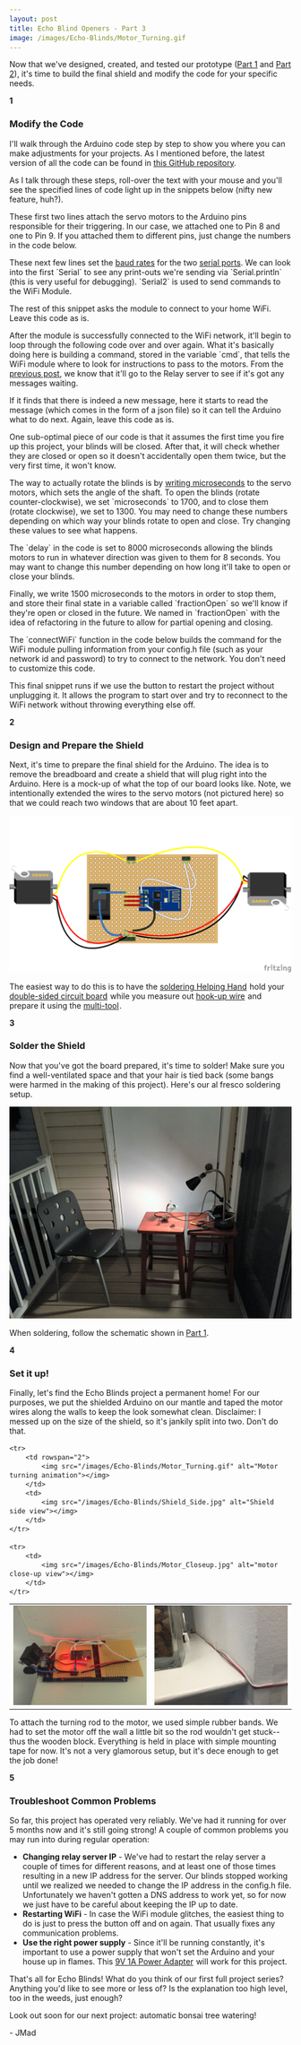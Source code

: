 ```yaml
---
layout: post
title: Echo Blind Openers - Part 3
image: /images/Echo-Blinds/Motor_Turning.gif
---
```

Now that we've designed, created, and tested our prototype (<a href="http://pretty-dece.com/Echo-Blind-Openers/" target="\_blank">Part 1</a> and <a href="http://pretty-dece.com/Echo-Blind-Openers-2/" target="\_blank">Part 2</a>), it's time to build the final shield and modify the code for your specific needs.

<!--more-->

<div class="numbers">
	<b>1</b>
</div>

### Modify the Code ###
I'll walk through the Arduino code step by step to show you where you can make adjustments for your projects. As I mentioned before, the latest version of all the code can be found in <a href="https://github.com/madjenjen/EchoBlinds" target="\_blank">this GitHub repository</a>.

As I talk through these steps, roll-over the text with your mouse and you'll see the specified lines of code light up in the snippets below (nifty new feature, huh?).

<p class="highlight-trigger" highlight-file="file-echoblinds-2-ino" highlight-lines="3,4">These first two lines attach the servo motors to the Arduino pins responsible for their triggering. In our case, we attached one to Pin 8 and one to Pin 9. If you attached them to different pins, just change the numbers in the code below. </p>

<script src="https://gist.github.com/madjenjen/ebacb9cd350ddc5b0c39.js?file=echoblinds-2.ino"></script>

<p class="highlight-trigger" highlight-file="file-echoblinds-3-ino" highlight-lines="1,2">These next few lines set the <a href="https://www.arduino.cc/en/Serial/Begin" target="\_blank">baud rates</a> for the two <a href="https://www.arduino.cc/en/Reference/Serial" target="\_blank">serial ports</a>. We can look into the first `Serial` to see any print-outs we're sending via `Serial.println` (this is very useful for debugging). `Serial2` is used to send commands to the WiFi Module. </p>

<p class="highlight-trigger" highlight-file="file-echoblinds-3-ino" highlight-lines="6-27">The rest of this snippet asks the module to connect to your home WiFi. Leave this code as is.</p>

<script src="https://gist.github.com/madjenjen/ebacb9cd350ddc5b0c39.js?file=echoblinds-3.ino"></script>

<p class="highlight-trigger" highlight-file="file-echoblinds-4-ino" highlight-lines="1-23">After the module is successfully connected to the WiFi network, it'll begin to loop through the following code over and over again. What it's basically doing here is building a command, stored in the variable `cmd`, that tells the WiFi module where to look for instructions to pass to the motors. From the <a href="http://pretty-dece.com/Echo-Blind-Openers-2/" target="\_blank">previous post</a>, we know that it'll go to the Relay server to see if it's got any messages waiting.</p>

<p class="highlight-trigger" highlight-file="file-echoblinds-4-ino" highlight-lines="30-41">If it finds that there is indeed a new message, here it starts to read the message (which comes in the form of a json file) so it can tell the Arduino what to do next. Again, leave this code as is.</p>

<script src="https://gist.github.com/madjenjen/ebacb9cd350ddc5b0c39.js?file=echoblinds-4.ino"></script>

<p class="highlight-trigger" highlight-file="file-echoblinds-5-ino" highlight-lines="10">One sub-optimal piece of our code is that it assumes the first time you fire up this project, your blinds will be closed. After that, it will check whether they are closed or open so it doesn't accidentally open them twice, but the very first time, it won't know.</p>

<p class="highlight-trigger" highlight-file="file-echoblinds-5-ino" highlight-lines="4-9">The way to actually rotate the blinds is by <a href="https://www.arduino.cc/en/Reference/ServoWriteMicroseconds" target="\_blank">writing microseconds</a> to the servo motors, which sets the angle of the shaft. To open the blinds (rotate counter-clockwise), we set `microseconds` to 1700, and to close them (rotate clockwise), we set to 1300. You may need to change these numbers depending on which way your blinds rotate to open and close. Try changing these values to see what happens.</p>

<p class="highlight-trigger" highlight-file="file-echoblinds-5-ino" highlight-lines="13">The `delay` in the code is set to 8000 microseconds allowing the blinds motors to run in whatever direction was given to them for 8 seconds. You may want to change this number depending on how long it'll take to open or close your blinds.</p>

<p class="highlight-trigger" highlight-file="file-echoblinds-5-ino" highlight-lines="14-19">Finally, we write 1500 microseconds to the motors in order to stop them, and store their final state in a variable called `fractionOpen` so we'll know if they're open or closed in the future. We named in `fractionOpen` with the idea of refactoring in the future to allow for partial opening and closing.</p>

<script src="https://gist.github.com/madjenjen/ebacb9cd350ddc5b0c39.js?file=echoblinds-5.ino"></script>

<p class="highlight-trigger" highlight-file="file-echoblinds-6-ino" highlight-lines="5,7">The `connectWiFi` function in the code below builds the command for the WiFi module pulling information from your config.h file (such as your network id and password) to try to connect to the network. You don't need to customize this code.

<script src="https://gist.github.com/madjenjen/ebacb9cd350ddc5b0c39.js?file=echoblinds-6.ino"></script>

<p class="highlight-trigger" highlight-file="file-echoblinds-7-ino" highlight-lines="1-3">This final snippet runs if we use the button to restart the project without unplugging it. It allows the program to start over and try to reconnect to the WiFi network without throwing everything else off.

<script src="https://gist.github.com/madjenjen/ebacb9cd350ddc5b0c39.js?file=echoblinds-7.ino"></script>

<div class="numbers">
	<b>2</b>
</div>

### Design and Prepare the Shield ###
Next, it's time to prepare the final shield for the Arduino. The idea is to remove the breadboard and create a shield that will plug right into the Arduino. Here is a mock-up of what the top of our board looks like. Note, we intentionally extended the wires to the servo motors (not pictured here) so that we could reach two windows that are about 10 feet apart.

<img src="/images/Echo-Blinds/Echo-Blinds_Shield.png" alt="Arduino shield design"></img>

The easiest way to do this is to have the <a rel="nofollow" href="http://www.amazon.com/gp/product/B000RB38X8/ref=as_li_tl?ie=UTF8&camp=1789&creative=9325&creativeASIN=B000RB38X8&linkCode=as2&tag=predec-20&linkId=TOGS4GP3GINEYJFP" target="\_blank">soldering Helping Hand</a><img src="http://ir-na.amazon-adsystem.com/e/ir?t=predec-20&l=as2&o=1&a=B000RB38X8" width="1" height="1" border="0" alt="" style="border:none !important; margin:0px !important;" /> hold your <a rel="nofollow" href="http://www.amazon.com/gp/product/B00COGNWXA/ref=as_li_tl?ie=UTF8&camp=1789&creative=9325&creativeASIN=B00COGNWXA&linkCode=as2&tag=predec-20&linkId=DE35O33TPTQFJLC4" target="\_blank">double-sided circuit board</a><img src="http://ir-na.amazon-adsystem.com/e/ir?t=predec-20&l=as2&o=1&a=B00COGNWXA" width="1" height="1" border="0" alt="" style="border:none !important; margin:0px !important;" /> while you measure out <a rel="nofollow" href="http://www.amazon.com/gp/product/B00B4ZRPEY/ref=as_li_tl?ie=UTF8&camp=1789&creative=9325&creativeASIN=B00B4ZRPEY&linkCode=as2&tag=predec-20&linkId=7RPQKLNGMXO7E56F" target="\_blank">hook-up wire</a><img src="http://ir-na.amazon-adsystem.com/e/ir?t=predec-20&l=as2&o=1&a=B00B4ZRPEY" width="1" height="1" border="0" alt="" style="border:none !important; margin:0px !important;" /> and prepare it using the <a rel="nofollow" href="http://www.amazon.com/gp/product/B000JNNWQ2/ref=as_li_tl?ie=UTF8&camp=1789&creative=9325&creativeASIN=B000JNNWQ2&linkCode=as2&tag=predec-20&linkId=XK6CPWH5KGQJ2RO2" target="\_blank">multi-tool</a><img src="http://ir-na.amazon-adsystem.com/e/ir?t=predec-20&l=as2&o=1&a=B000JNNWQ2" width="1" height="1" border="0" alt="" style="border:none !important; margin:0px !important;" />.

<div class="numbers">
	<b>3</b>
</div>

### Solder the Shield ###
Now that you've got the board prepared, it's time to solder! Make sure you find a well-ventilated space and that your hair is tied back (some bangs were harmed in the making of this project). Here's our al fresco soldering setup.

<img src="/images/Bonsai-Water/Soldering_Setup.jpg" alt="soldering setup on balcony"></img>

When soldering, follow the schematic shown in <a href="http://pretty-dece.com/Echo-Blind-Openers/" target="\_blank">Part 1</a>.

<div class="numbers">
	<b>4</b>
</div>

### Set it up! ###
Finally, let's find the Echo Blinds project a permanent home! For our purposes, we put the shielded Arduino on our mantle and taped the motor wires along the walls to keep the look somewhat clean. Disclaimer: I messed up on the size of the shield, so it's jankily split into two. Don't do that.

<table>
	<tr>
		<td>
			<img src="/images/Echo-Blinds/Shield_Top.jpg" alt="Shield top view"></img>
		</td>
		<td>
			<img src="/images/Echo-Blinds/Mantle_Setup.jpg" alt="Mantle setup"></img>
		</td>
	</tr>

	<tr>
		<td rowspan="2">
			<img src="/images/Echo-Blinds/Motor_Turning.gif" alt="Motor turning animation"></img>
		</td>
		<td>
			<img src="/images/Echo-Blinds/Shield_Side.jpg" alt="Shield side view"></img>
		</td>
	</tr>

	<tr>
		<td>
			<img src="/images/Echo-Blinds/Motor_Closeup.jpg" alt="motor close-up view"></img>
		</td>
	</tr>
</table>

To attach the turning rod to the motor, we used simple rubber bands. We had to set the motor off the wall a little bit so the rod wouldn't get stuck--thus the wooden block. Everything is held in place with simple mounting tape for now. It's not a very glamorous setup, but it's dece enough to get the job done!

<div class="numbers">
	<b>5</b>
</div>

### Troubleshoot Common Problems ###
So far, this project has operated very reliably. We've had it running for over 5 months now and it's still going strong! A couple of common problems you may run into during regular operation:

* **Changing relay server IP** - <span class="highlight-trigger" highlight-file="file-config-h-example" highlight-lines="3">We've had to restart the relay server a couple of times for different reasons, and at least one of those times resulting in a new IP address for the server. Our blinds stopped working until we realized we needed to change the IP address in the config.h file. Unfortunately we haven't gotten a DNS address to work yet, so for now we just have to be careful about keeping the IP up to date.</span>
	<script src="https://gist.github.com/madjenjen/20685dffe1137f072e52.js"></script>
* **Restarting WiFi** - In case the WiFi module glitches, the easiest thing to do is just to press the button off and on again. That usually fixes any communication problems.
* **Use the right power supply** - Since it'll be running constantly, it's important to use a power supply that won't set the Arduino and your house up in flames. This <a rel="nofollow" href="http://www.amazon.com/gp/product/B00CP1QLSC/ref=as_li_tl?ie=UTF8&camp=1789&creative=9325&creativeASIN=B00CP1QLSC&linkCode=as2&tag=predec-20&linkId=VFQOD7SJRRJSQS5F" target="\_blank">9V 1A Power Adapter</a><img src="http://ir-na.amazon-adsystem.com/e/ir?t=predec-20&l=as2&o=1&a=B00CP1QLSC" width="1" height="1" border="0" alt="" style="border:none !important; margin:0px !important;" /> will work for this project.

That's all for Echo Blinds! What do you think of our first full project series? Anything you'd like to see more or less of? Is the explanation too high level, too in the weeds, just enough?

Look out soon for our next project: automatic bonsai tree watering!

\- JMad
